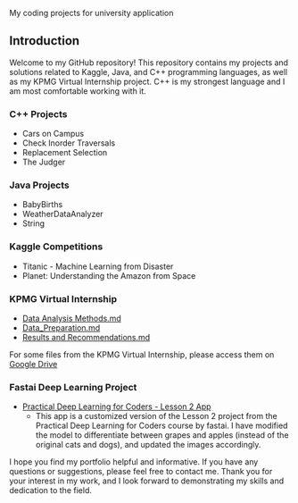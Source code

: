 My coding projects for university application

## Introduction
Welcome to my GitHub repository! This repository contains my projects and solutions related to Kaggle, Java, and C++ programming languages, as well as my KPMG Virtual Internship project. C++ is my strongest language and I am most comfortable working with it.

### C++ Projects
- Cars on Campus
- Check Inorder Traversals
- Replacement Selection
- The Judger

### Java Projects
- BabyBirths
- WeatherDataAnalyzer
- String

### Kaggle Competitions
- Titanic - Machine Learning from Disaster
- Planet: Understanding the Amazon from Space

### KPMG Virtual Internship
- [Data Analysis Methods.md](./KPMG_Intership/Data_Analysis_Methods.md)
- [Data_Preparation.md](./KPMG_Intership/Data_Preparation.md)
- [Results and Recommendations.md](./KPMG_Intership/Results_and_Recommendations.md)

For some files from the KPMG Virtual Internship, please access them on [Google Drive](https://drive.google.com/drive/folders/1LVpIuhkjQSpM4BLtXYsWJvtSEp9cxPOl?usp=sharing)

### Fastai Deep Learning Project
- [Practical Deep Learning for Coders - Lesson 2 App](https://huggingface.co/spaces/zhangxiangzx/testing)
  - This app is a customized version of the Lesson 2 project from the Practical Deep Learning for Coders course by fastai. I have modified the model to differentiate between grapes and apples (instead of the original cats and dogs), and updated the images accordingly.

I hope you find my portfolio helpful and informative. If you have any questions or suggestions, please feel free to contact me. Thank you for your interest in my work, and I look forward to demonstrating my skills and dedication to the field.
